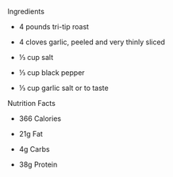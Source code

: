 Ingredients
- 4 pounds tri-tip roast

- 4 cloves garlic, peeled and very thinly sliced

- ⅓ cup salt

- ⅓ cup black pepper

- ⅓ cup garlic salt or to taste

 Nutrition Facts
- 366 Calories

- 21g Fat

- 4g Carbs

- 38g Protein
